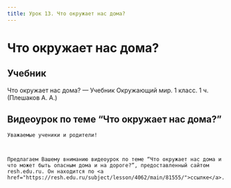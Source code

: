 ```yaml
---
title: Урок 13. Что окружает нас дома?
---
```


# Что окружает нас дома?

## Учебник

Что окружает нас дома? — Учебник Окружающий мир. 1 класс. 1 ч. (Плешаков А. А.)

## Видеоурок по теме “Что окружает нас дома?”

<p>
	Уважаемые ученики и родители! 
</p>
<p>
	  
</p>
<p>
	Предлагаем Вашему вниманию видеоурок по теме “Что окружает нас дома и что может быть опасным дома и на дороге?”, предоставленный сайтом resh.edu.ru. Он находится по <a href="https://resh.edu.ru/subject/lesson/4062/main/81555/">ссылке</a>.
</p>